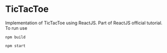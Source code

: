 # TicTacToe

Implementation of TicTacToe using ReactJS. Part of ReactJS official tutorial. To run use 

```
npm build
```
```
npm start
```